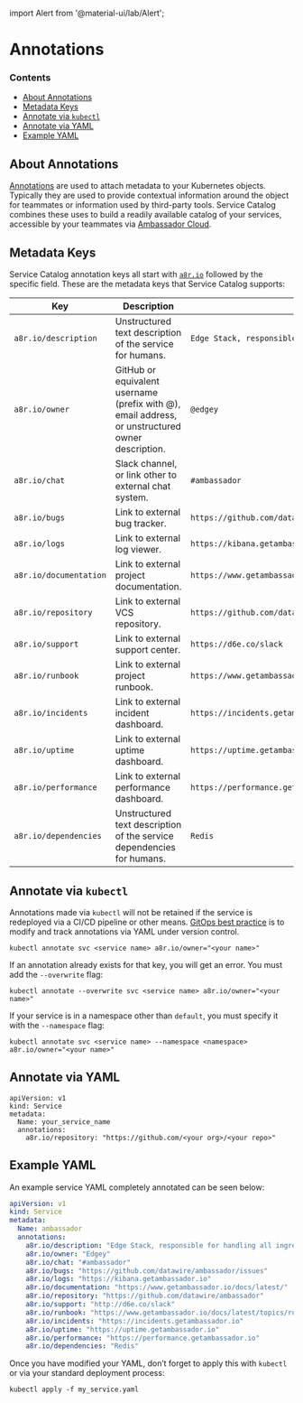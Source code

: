 import Alert from '@material-ui/lab/Alert';

# Annotations

<div class="docs-article-toc">
<h3>Contents</h3>

* [About Annotations](#about-annotations)  
* [Metadata Keys](#metadata-keys)  
* [Annotate via `kubectl`](#annotate-via-kubectl)  
* [Annotate via YAML](#annotate-via-yaml)  
* [Example YAML](#annotate-via-kubectl)

</div>

## About Annotations

[Annotations](https://kubernetes.io/docs/concepts/overview/working-with-objects/annotations/) are used to attach metadata to your Kubernetes objects.  Typically they are used to provide contextual information around the object for teammates or information used by third-party tools.  Service Catalog combines these uses to build a readily available catalog of your services, accessible by your teammates via [Ambassador Cloud](https://app.getambassador.io/cloud/catalog).

## Metadata Keys

Service Catalog annotation keys all start with [`a8r.io`](http://a8r.io) followed by the specific field. These are the metadata keys that Service Catalog supports:

| Key | Description | Example |
| --- | --- | --- |
| `a8r.io/description` | Unstructured text description of the service for humans. | `Edge Stack, responsible for handling all ingress traffic` |
| `a8r.io/owner` | GitHub or equivalent username (prefix with @), email address, or unstructured owner description. | `@edgey` |
| `a8r.io/chat` | Slack channel, or link other to external chat system. | `#ambassador` |
| `a8r.io/bugs` | Link to external bug tracker. | `https://github.com/datawire/ambassador/issues` |
| `a8r.io/logs` | Link to external log viewer. | `https://kibana.getambassador.io` |
| `a8r.io/documentation` | Link to external project documentation. | `https://www.getambassador.io/docs/latest/` |
| `a8r.io/repository` | Link to external VCS repository. | `https://github.com/datawire/ambassador` |
| `a8r.io/support` | Link to external support center. | `https://d6e.co/slack` |
| `a8r.io/runbook` | Link to external project runbook. | `https://www.getambassador.io/docs/latest/topics/running/debugging/` |
| `a8r.io/incidents`  | Link to external incident dashboard. | `https://incidents.getambassador.io` |
| `a8r.io/uptime` | Link to external uptime dashboard. | `https://uptime.getambassador.io` |
| `a8r.io/performance` | Link to external performance dashboard. | `https://performance.getambassador.io` |
| `a8r.io/dependencies` | Unstructured text description of the service dependencies for humans. | `Redis` |

## Annotate via `kubectl`

<Alert severity="info">Annotations made via <code>kubectl</code> will not be retained if the service is redeployed via a CI/CD pipeline or other means. <a href="../../../../topics/concepts/gitops-continuous-delivery/#continuous-delivery-and-gitops">GitOps best practice</a> is to modify and track annotations via YAML under version control.</Alert>

```
kubectl annotate svc <service name> a8r.io/owner="<your name>"
```

If an annotation already exists for that key, you will get an error. You must add the `--overwrite` flag:

```
kubectl annotate --overwrite svc <service name> a8r.io/owner="<your name>"
```

If your service is in a namespace other than `default`, you must specify it with the `--namespace` flag:

```
kubectl annotate svc <service name> --namespace <namespace> a8r.io/owner="<your name>"
```

## Annotate via YAML

```
apiVersion: v1
kind: Service
metadata:
  Name: your_service_name
  annotations:
    a8r.io/repository: "https://github.com/<your org>/<your repo>"
```

## Example YAML

An example service YAML completely annotated can be seen below:

```yaml
apiVersion: v1
kind: Service
metadata:
  Name: ambassador
  annotations:
    a8r.io/description: "Edge Stack, responsible for handling all ingress traffic"
    a8r.io/owner: "Edgey"
    a8r.io/chat: "#ambassador"
    a8r.io/bugs: "https://github.com/datawire/ambassador/issues"
    a8r.io/logs: "https://kibana.getambassador.io"
    a8r.io/documentation: "https://www.getambassador.io/docs/latest/"
    a8r.io/repository: "https://github.com/datawire/ambassador"
    a8r.io/support: "http://d6e.co/slack"
    a8r.io/runbook: "https://www.getambassador.io/docs/latest/topics/running/debugging/"
    a8r.io/incidents: "https://incidents.getambassador.io"
    a8r.io/uptime: "https://uptime.getambassador.io"
    a8r.io/performance: "https://performance.getambassador.io"
    a8r.io/dependencies: "Redis"
```

Once you have modified your YAML, don’t forget to apply this with `kubectl` or via your standard deployment process:

```
kubectl apply -f my_service.yaml
```